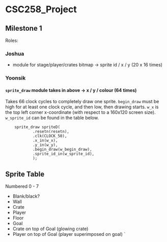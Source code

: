 # CSC258_Project

## Milestone 1

Roles:

### Joshua
* module for stage/player/crates bitmap -> sprite id / x / y (20 x 16 times)

### Yoonsik
#### `sprite_draw` module takes in above -> x / y / colour (64 times)
Takes 66 clock cycles to completely draw one sprite.
`begin_draw` must be high for at least one clock cycle, and then low, then drawing starts.
`w_x` is the top left corner x-coordinate (with respect to a 160x120 screen size).
`w_sprite_id` can be found in the table below.
```
    sprite_draw spriteD(
            .resetn(resetn),
            .clk(CLOCK_50),
            .x_in(w_x),
            .y_in(w_y),
            .begin_draw(w_begin_draw),
            .sprite_id_in(w_sprite_id),
            );
```

## Sprite Table
Numbered 0 - 7

* Blank/black?
* Wall
* Crate
* Player
* Floor
* Goal
* Crate on top of Goal (glowing crate)
* Player on top of Goal (player superimposed on goal)
`
